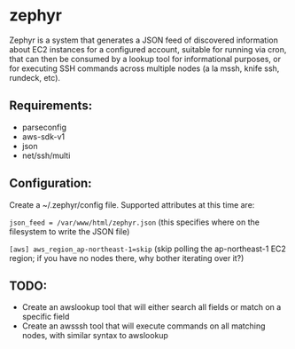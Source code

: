 zephyr
======
Zephyr is a system that generates a JSON feed of discovered information about EC2 instances for a configured account, suitable for running via cron, that can then be consumed by a lookup tool for informational purposes, or for executing SSH commands across multiple nodes (a la mssh, knife ssh, rundeck, etc).

Requirements:
-------------

 * parseconfig
 * aws-sdk-v1
 * json
 * net/ssh/multi

Configuration:
--------------
Create a ~/.zephyr/config file. Supported attributes at this time are:

`json_feed = /var/www/html/zephyr.json` (this specifies where on the filesystem to write the JSON file)

`[aws]
aws_region_ap-northeast-1=skip` (skip polling the ap-northeast-1 EC2 region; if you have no nodes there, why bother iterating over it?)

TODO:
-----

 * Create an awslookup tool that will either search all fields or match on a specific field
 * Create an awsssh tool that will execute commands on all matching nodes, with similar syntax to awslookup
